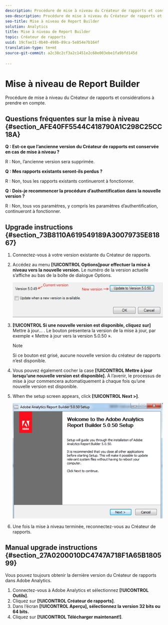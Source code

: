 ```yaml
---
description: Procédure de mise à niveau du Créateur de rapports et considérations à prendre en compte.
seo-description: Procédure de mise à niveau du Créateur de rapports et considérations à prendre en compte.
seo-title: Mise à niveau de Report Builder
solution: Analytics
title: Mise à niveau de Report Builder
topic: Créateur de rapports
uuid: 19cfae11-0b40-498b-89ca-5e854e7b164f
translation-type: tm+mt
source-git-commit: a2c38c2cf3a2c1451e2c60e003ebe1fa9bfd145d

---
```



# Mise à niveau de Report Builder

Procédure de mise à niveau du Créateur de rapports et considérations à prendre en compte.

## Questions fréquentes sur la mise à niveau {#section_AFE40FF5544C418790A1C298C25CC18A}

**Q : Est-ce que l’ancienne version du Créateur de rapports est conservée en cas de mise à niveau ?**

R : Non, l’ancienne version sera supprimée.

**Q : Mes rapports existants seront-ils perdus ?**

R : Non, tous les rapports existants continueront à fonctionner.

**Q : Dois-je recommencer la procédure d’authentification dans la nouvelle version ?**

R : Non, tous vos paramètres, y compris les paramètres d’authentification, continueront à fonctionner.

## Upgrade instructions {#section_73B8110A619549189A30079735E81867}

1. Connectez-vous à votre version existante du Créateur de rapports.
1. Accédez au menu **[!UICONTROL Options]pour effectuer la mise à niveau vers la nouvelle version.** Le numéro de la version actuelle s’affiche au bas de la boîte de dialogue Options.

   ![](assets/upgrade.png)

1. **[!UICONTROL Si une nouvelle version est disponible, cliquez sur]** Mettre à jour... . Le bouton présentera la version de la mise à jour, par exemple « Mettre à jour vers la version 5.0.50 ».

   >[!NOTE]
   >
   >Si ce bouton est grisé, aucune nouvelle version du créateur de rapports n’est disponible.

1. Vous pouvez également cocher la case **[!UICONTROL Mettre à jour lorsqu’une nouvelle version est disponible].** À l’avenir, le processus de mise à jour commencera automatiquement à chaque fois qu’une nouvelle version est disponible.
1. When the setup screen appears, click **[!UICONTROL Next &gt;]**.

   ![](assets/setup.png)

1. Une fois la mise à niveau terminée, reconnectez-vous au Créateur de rapports.

## Manual upgrade instructions {#section_27A0200010DC4747A718F1A65B180599}

Vous pouvez toujours obtenir la dernière version du Créateur de rapports dans Adobe Analytics.

1. Connectez-vous à Adobe Analytics et sélectionnez **[!UICONTROL Outils]**.
1. Cliquez sur **[!UICONTROL Créateur de rapports]**.
1. Dans l’écran **[!UICONTROL Aperçu], sélectionnez la version 32 bits ou 64 bits.**
1. Cliquez sur **[!UICONTROL Télécharger maintenant!]**.

